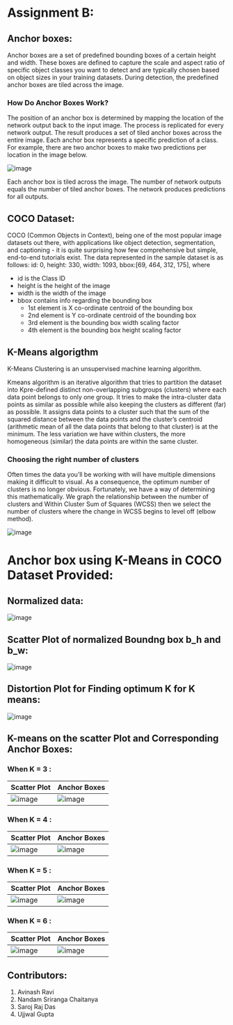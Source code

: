 # Assignment B:

## Anchor boxes:

Anchor boxes are a set of predefined bounding boxes of a certain height and width. These boxes are defined to capture the scale and aspect ratio of specific object classes you want to detect and are typically chosen based on object sizes in your training datasets. During detection, the predefined anchor boxes are tiled across the image.

### How Do Anchor Boxes Work?

The position of an anchor box is determined by mapping the location of the network output back to the input image. The process is replicated for every network output. The result produces a set of tiled anchor boxes across the entire image. Each anchor box represents a specific prediction of a class. For example, there are two anchor boxes to make two predictions per location in the image below.

![image](https://user-images.githubusercontent.com/51078583/126828685-6760cba1-11c1-4299-9a1f-db6743030334.png)

Each anchor box is tiled across the image. The number of network outputs equals the number of tiled anchor boxes. The network produces predictions for all outputs.

## COCO Dataset:

COCO (Common Objects in Context), being one of the most popular image datasets out there, with applications like object detection, segmentation, and captioning - it is quite surprising how few comprehensive but simple, end-to-end tutorials exist. The data represented in the sample dataset is as follows:
id: 0, height: 330, width: 1093, bbox:[69, 464, 312, 175],
where
- id is the Class ID
- height is the height of the image
- width is the width of the image
- bbox contains info regarding the bounding box
  - 1st element is X co-ordinate centroid of the bounding box
  - 2nd element is Y co-ordinate centroid of the bounding box
  - 3rd element is the bounding box width scaling factor
  - 4th element is the bounding box height scaling factor

## K-Means algorigthm

K-Means Clustering is an unsupervised machine learning algorithm.

Kmeans algorithm is an iterative algorithm that tries to partition the dataset into Kpre-defined distinct non-overlapping subgroups (clusters) where each data point belongs to only one group. It tries to make the intra-cluster data points as similar as possible while also keeping the clusters as different (far) as possible. It assigns data points to a cluster such that the sum of the squared distance between the data points and the cluster’s centroid (arithmetic mean of all the data points that belong to that cluster) is at the minimum. The less variation we have within clusters, the more homogeneous (similar) the data points are within the same cluster.

### Choosing the right number of clusters

Often times the data you’ll be working with will have multiple dimensions making it difficult to visual. As a consequence, the optimum number of clusters is no longer obvious. Fortunately, we have a way of determining this mathematically.
We graph the relationship between the number of clusters and Within Cluster Sum of Squares (WCSS) then we select the number of clusters where the change in WCSS begins to level off (elbow method).

![image](https://user-images.githubusercontent.com/51078583/126828950-5e1221ba-178f-4182-8bba-fd69842f2d17.png)

# Anchor box using K-Means in COCO Dataset Provided:
## Normalized data:

![image](https://user-images.githubusercontent.com/51078583/126817200-7214209d-387a-4345-aed8-9ffed38fb8e7.png)

## Scatter Plot of normalized Boundng box b_h and b_w:

![image](https://user-images.githubusercontent.com/51078583/126817354-724a4782-2d2b-4b5d-9073-66a74124a7ba.png)

## Distortion Plot for Finding optimum K for K means:

![image](https://user-images.githubusercontent.com/51078583/126817430-ba0dcd06-f568-4744-8f9e-87c2b0a1c4ca.png)

## K-means on the scatter Plot and Corresponding Anchor Boxes:

### When K = 3 :

| Scatter Plot | Anchor Boxes |
|--|--|
| ![image](https://user-images.githubusercontent.com/51078583/126817747-619ec0ec-6572-4a21-89fd-749cc96bc539.png) | ![image](https://user-images.githubusercontent.com/51078583/126817779-d09e9338-5f74-422c-a1c1-2f9d54b9c0e7.png) |

### When K = 4 :

| Scatter Plot | Anchor Boxes |
|--|--|
| ![image](https://user-images.githubusercontent.com/51078583/126817940-be9d427f-40fa-4240-be12-7cb7bd15a4ac.png) | ![image](https://user-images.githubusercontent.com/51078583/126817913-522f1d25-36bd-4697-b3ba-4bc1cb32b69f.png) |

### When K = 5 :

| Scatter Plot | Anchor Boxes |
|--|--|
| ![image](https://user-images.githubusercontent.com/51078583/126818030-b28b2969-4cff-44dc-8b6a-db328decad37.png) | ![image](https://user-images.githubusercontent.com/51078583/126818180-638411cd-31cd-4039-96d4-923b634c1b6c.png) |

### When K = 6 :

| Scatter Plot | Anchor Boxes |
|--|--|
| ![image](https://user-images.githubusercontent.com/51078583/126818088-495d611c-8022-4116-903e-d03aeaa4a306.png) | ![image](https://user-images.githubusercontent.com/51078583/126818199-c115bd21-a2b2-4726-befd-2290c703d040.png) |

## Contributors:    
1. Avinash Ravi
2. Nandam Sriranga Chaitanya
3. Saroj Raj Das
4. Ujjwal Gupta

